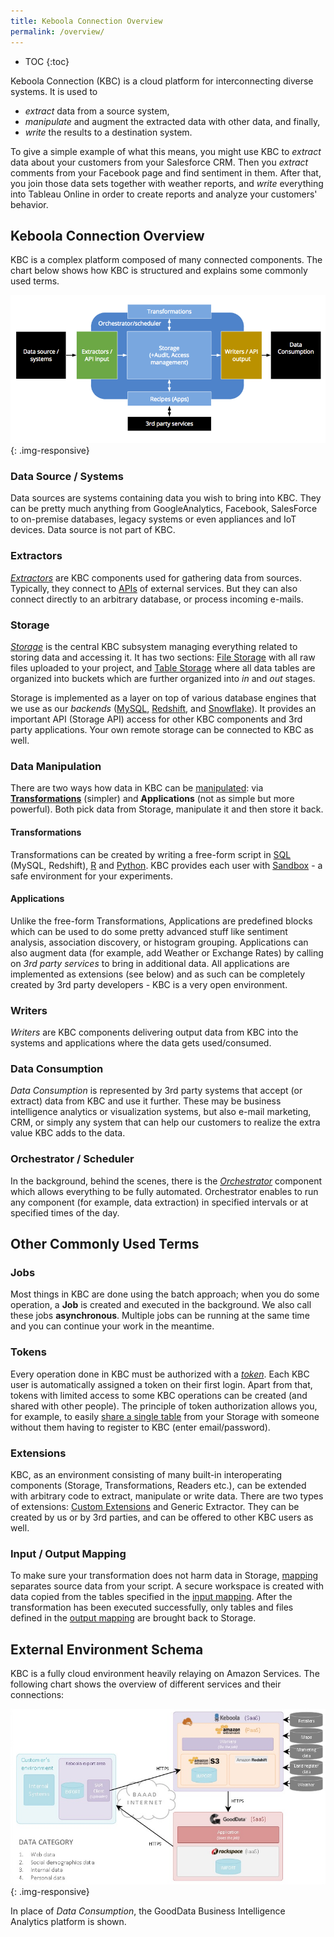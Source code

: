 ```yaml
---
title: Keboola Connection Overview
permalink: /overview/
---
```


* TOC
{:toc}


Keboola Connection (KBC) is a cloud platform for interconnecting diverse systems. It is used to

- *extract* data from a source system, 
- *manipulate* and augment the extracted data with other data, and finally, 
- *write* the results to a destination system.

To give a simple example of what this means, you might use KBC to *extract* data about your customers from your Salesforce CRM. 
Then you *extract* comments from your Facebook page and find sentiment in them. 
After that, you join those data sets together with weather reports, and *write* everything into Tableau Online 
in order to create reports and analyze your customers' behavior. 

 
## Keboola Connection Overview
KBC is a complex platform composed of many connected components. The chart below shows how KBC is structured and explains some commonly used terms.

![KBC Structure Chart](/overview/kbc_structure.png){: .img-responsive}

### Data Source / Systems
Data sources are systems containing data you wish to bring into KBC. They can be pretty much anything from GoogleAnalytics, Facebook, SalesForce
to on-premise databases, legacy systems or even appliances and IoT devices. Data source is not part of KBC.

### Extractors
[*Extractors*](/extractors/) are KBC components used for gathering data from sources. 
Typically, they connect to [APIs](https://en.wikipedia.org/wiki/Web_API) of external
services. But they can also connect directly to an arbitrary database, or process incoming e-mails.

### Storage
[*Storage*](/storage/) is the central KBC subsystem managing everything related to storing data and accessing it.
It has two sections: [File Storage](/storage/file-uploads/) with all raw files uploaded 
to your project, and [Table Storage](/storage/tables/) where all data tables are organized 
into buckets which are further organized into *in* and *out* stages.

Storage is implemented as a layer on top of various database engines that we use as our *backends* ([MySQL](https://www.mysql.com/),
[Redshift](https://aws.amazon.com/redshift/), and [Snowflake](http://www.snowflake.net/)). 
It provides an important API (Storage API) access for other KBC components and 3rd party applications. 
Your own remote storage can be connected to KBC as well.

### Data Manipulation
There are two ways how data in KBC can be [manipulated](/manipulation/): via [**Transformations**](/manipulation/transformations/) (simpler) and **Applications** 
(not as simple but more powerful). Both pick data from Storage, manipulate it and then store it back. 

#### Transformations
Transformations can be created by writing a free-form script in
[SQL](https://en.wikipedia.org/wiki/SQL) (MySQL, Redshift), [R](https://www.r-project.org/about.html) and
[Python](https://www.python.org/about/). KBC provides each user with [Sandbox](/manipulation/transformations/sandbox/) - a safe environment for your experiments. 

#### Applications
Unlike the free-form Transformations, Applications are predefined blocks which can be used to do some pretty
advanced stuff like sentiment analysis, association discovery, or histogram grouping.
Applications can also augment data (for example, add Weather or Exchange Rates) by calling on *3rd party services* to bring in additional data. 
All applications are implemented as extensions (see below) and as such can be completely created by 3rd party developers - 
KBC is a very open environment.


### Writers
*Writers* are KBC components delivering output data from KBC into the systems and applications where the data gets used/consumed.

### Data Consumption
*Data Consumption* is represented by 3rd party systems that accept (or extract) data from KBC and use it further. 
These may be business intelligence analytics or visualization systems, but also e-mail marketing, CRM, 
or simply any system that can help our customers to realize the extra value KBC adds to the data.

### Orchestrator / Scheduler
In the background, behind the scenes, there is the [*Orchestrator*](https://help.keboola.com/overview/tutorial/automate/) 
component which allows everything to be fully automated. 
Orchestrator enables to run any component (for example, data extraction) in specified intervals or at specified times of the day.

## Other Commonly Used Terms

### Jobs
Most things in KBC are done using the batch approach; when you do some operation, a **Job** is created
and executed in the background. We also call these jobs **asynchronous**. Multiple jobs can be running at the same 
time and you can continue your work in the meantime. 

### Tokens
Every operation done in KBC must be authorized with a [*token*](https://help.keboola.com/storage/tokens/). Each KBC user is automatically assigned a token on their first login. 
Apart from that, tokens with limited access to some KBC operations can be created (and shared with other people). 
The principle of token authorization allows you, for example, to easily [share a single table](/overview/tutorial/management/#user-management) 
from your Storage with someone without them having to register to KBC (enter email/password).

### Extensions
KBC, as an environment consisting of many built-in interoperating components (Storage, Transformations, Readers etc.), can be extended 
with arbitrary code to extract, manipulate or write data. There are two types of extensions: 
[Custom Extensions](https://developers.keboola.com/extend/) and Generic Extractor. They can be created by us or by 3rd parties, and can be offered to other KBC users as well.

### Input / Output Mapping

To make sure your transformation does not harm data in Storage, [mapping](/manipulation/transformations/#mappings)  separates source data from your script. A secure workspace is created with data copied from the tables specified in the [input mapping](/manipulation/transformations/#input-mapping).
After the transformation has been executed successfully, only tables and files defined 
in the [output mapping](/manipulation/transformations/#output-mapping) are brought back to Storage. 

## External Environment Schema

KBC is a fully cloud environment heavily relaying on Amazon Services. The following chart shows the overview
of different services and their connections:

![External Environment Schema](/overview/kbc_environment.png){: .img-responsive}

In place of *Data Consumption*, the GoodData Business Intelligence Analytics platform is shown.

